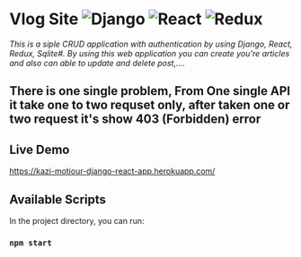 # Vlog Site ![Django](https://img.shields.io/badge/-Django-%23092E20?style=flat-square&logo=React&logoColor=white) ![React](https://img.shields.io/badge/-React-%23092E20?style=flat-square&logo=React&logoColor=white) ![Redux](https://img.shields.io/badge/-Redux-%23092E20?style=flat-square&logo=Redux&logoColor=white)


*This is a siple CRUD application with authentication by using Django, React, Redux, Sqlite#. By using this web application you can create you're articles and also can able to update and delete post,....*

## There is one single problem, From One single API it take one to two requset only, after taken one or two request it's show 403 (Forbidden) error

## Live Demo
https://kazi-motiour-django-react-app.herokuapp.com/

## Available Scripts

In the project directory, you can run:

### `npm start`
